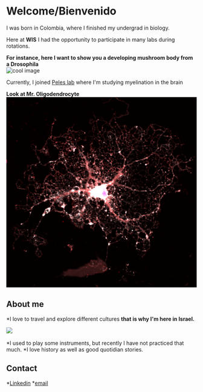 # Welcome/Bienvenido

I was born in Colombia, where I finished my undergrad in biology.

Here at **WIS** I had the opportunity to participate in many labs during rotations. 

**For instance, here I want to show you a developing mushroom body from a Drosophila**  
![cool image](https://github.com/user-attachments/assets/a0d87ab1-8f53-40a3-8916-1dbacc79ae76)

Currently, I joined [Peles lab](https://www.weizmann.ac.il/mcb/peles/) where I'm studying myelination in the brain

**Look at Mr. Oligodendrocyte**
![](/Oligo.png)

## About me
 *I love to travel and explore different cultures **that is why I'm here in Israel.**

![](eldesierto.jpg)
 
 *I used to play some instruments, but recently I have not practiced that much.
 *I love history as well as good quotidian stories.
 


## Contact
 *[Linkedin](www.linkedin.com/in/santiago-montealegre-largo-92309a265)
 *[email](santiago.montealegre-largo@weizmann.ac.il)
